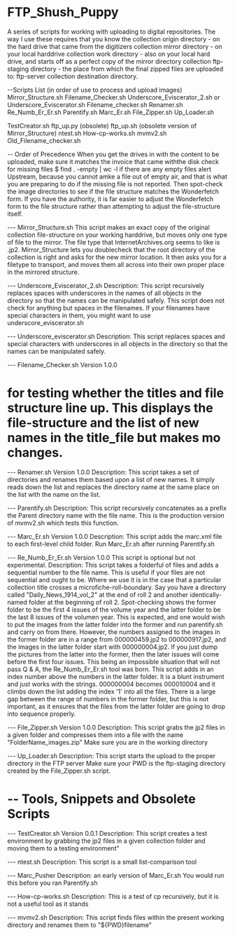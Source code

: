 FTP_Shush_Puppy
===============

A series of scripts for working with uploading to digital repositories.  The way I use these requires that you know the 
collection origin directory - on the hard drive that came from the digitizers
collection mirror directory - on your local harddrive
collection work directory - also on your local hard drive, and starts off as a perfect copy of the mirror directory
collection ftp-staging directory - the place from which the final zipped files are uploaded to:
ftp-server collection destination directory.  

--Scripts List (in order of use to process and upload images)
Mirror_Structure.sh
Filename_Checker.sh
Underscore_Eviscerator_2.sh or
Underscore_Eviscerator.sh
Filename_checker.sh
Renamer.sh
Re_Numb_Er_Er.sh
Parentify.sh
Marc_Er.sh
File_Zipper.sh
Up_Loader.sh

TestCreator.sh
ftp_up.py (obsolete)
ftp_up.sh (obsolete version of Mirror_Structure)
ntest.sh
How-cp-works.sh
mvmv2.sh
Old_Filename_checker.sh






-- Order of Precedence
When you get the drives in with the content to be uploaded, make sure it matches the invoice that came withthe disk
check for missing files 
  $ find . -empty | wc -l
if there are any empty files alert Upstream, because you cannot amke a file out of empty air, and that is what you are preparing to do if the missing file is not reported.
Then spot-check the image directories to see if the file structure matches the Wonderfetch form.  If you have the authority, it is far easier to adjust the Wonderfetch form to the file structure rather than attempting to adjust the file-structure itself.  

--- Mirror_Structure.sh 
This script makes an exact copy of the original collection file-structure on your working harddrive, but moves only one type of file to the mirror.  The file type that InternetArchives.org seems to like is .jp2.
Mirror_Structure lets you doublecheck that the root directory of the collection is right and asks for the new mirror location.
It then asks you for a filetype to transport, and moves them all across into their own proper place in the mirrored structure.

--- Underscore_Eviscerator_2.sh
Description: This script recursively replaces spaces with underscores in the names of all objects in the directory so that the names can be manipulated safely.  This script does not check for anything but spaces in the filenames.  If your filenames have special characters in them, you might want to use underscore_eviscerator.sh

---  Underscore_eviscerator.sh
Description: This script replaces spaces and special characters with underscores in all objects in the directory so that the names can be manipulated safely.

--- Filename_Checker.sh Version 1.0.0
# for testing whether the titles and file structure line up.  This displays the file-structure and the list of new names in the title_file but makes mo changes.  

--- Renamer.sh         Version 1.0.0
Description: This script takes a set of directories and renames them based upon a list of new names.  It simply reads down the list and replaces the directory name at the same place on the list with the name on the list.

--- Parentify.sh
Description: This script recursively concatenates as a prefix the Parent directory name with the file name.  This is the production version of mvmv2.sh which tests this function.

---  Marc_Er.sh         Version 1.0.0
Description: This script adds the marc.xml file to each first-level child folder. Run Marc_Er.sh after running Parentify.sh

--- Re_Numb_Er_Er.sh         Version 1.0.0
This script is optional but not experimental.
Description: This script takes a folderful of files and adds a sequential number to the file name. This is useful if your files are not sequential and ought to be.  Where we use it is in the case that a particular collection title crosses a microfiche-roll-boundary.  Say you have a directory called "Daily_News_1914_vol_2" at the end of roll 2 and another identically-named folder at the beginning of roll 2.  Spot-checking shows the former folder to be the first 4 issues of the volume year and the latter folder to be the last 8 issues of the volumen year.  This is expected, and one would wish to put the images from the latter folder into the former and run parentify.sh and carry on from there.  However, the numbers assigned to the images in the former folder are in a range from 000000459.jp2 to 000000917.jp2, and the images in the latter folder start with 000000004.jp2.  If you just dump the pictures from the latter into the former, then the later issues will come before the first four issues.  This being an impossible situation that will not pass  Q & A, the Re_Numb_Er_Er.sh tool was born.  This script adds in an index number above the numbers in the latter folder.  It is a blunt instrument and just works with the strings.  000000004 becomes 000010004 and it climbs down the list adding the index '1' into all the files.  There is a large gap between the range of numbers in the former folder, but this is not important, as it ensures that the files from the latter folder are going to drop into sequence properly.

--- File_Zipper.sh Version 1.0.0
Description: This script grabs the jp2 files in a given folder and compresses them into a file with the name  "FolderName_images.zip" 
Make sure you are in the working directory

---  Up_Loader.sh
Description: This script starts the upload to the proper directory in the FTP server
Make sure your PWD is the ftp-staging directory created by the File_Zipper.sh script.

-- Tools, Snippets and Obsolete Scripts
========================================
--- TestCreator.sh Version 0.0.1
Description: This script creates a test environment by grabbing the jp2 files in a given collection folder and moving them to a testing environment"

--- ntest.sh
Description: This script is a small list-comparison tool

--- Marc_Pusher
Description: an early version of Marc_Er.sh You would run this before you ran Parentify.sh

--- How-cp-works.sh
Description: This is a test of cp recursively, but it is not a useful tool as it stands

--- mvmv2.sh
Description: This script finds files within the present working directory and renames them to "${PWD}filename"  
